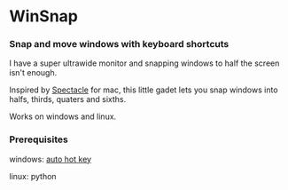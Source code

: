 # WinSnap
### Snap and move windows with keyboard shortcuts

I have a super ultrawide monitor and snapping windows to half the screen isn't enough.

Inspired by [Spectacle](https://www.spectacleapp.com/) for mac, this little gadet lets you snap windows into halfs, thirds, quaters and sixths.

Works on windows and linux.

### Prerequisites
 
windows: [auto hot key](https://www.autohotkey.com/)

linux: python